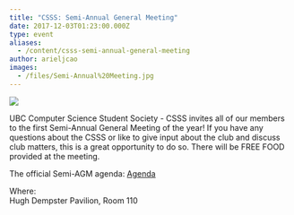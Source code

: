 ```yaml
---
title: "CSSS: Semi-Annual General Meeting"
date: 2017-12-03T01:23:00.000Z
type: event
aliases:
  - /content/csss-semi-annual-general-meeting
author: arieljcao
images:
  - /files/Semi-Annual%20Meeting.jpg
---
```


<div class="field field-name-body field-type-text-with-summary field-label-hidden"><div class="field-items"><div class="field-item even"><p><img src="https://ubccsss.org/files/Semi-Annual%20Meeting.jpg" style="max-width: 100%"></p>

<p>UBC Computer Science Student Society - CSSS invites all of our members to the first Semi-Annual General Meeting of the year! If you have any questions about the CSSS or like to give input about the club and discuss club matters, this is a great opportunity to do so. There will be FREE FOOD provided at the meeting.</p>

<p>The official Semi-AGM agenda:
<a href="https://docs.google.com/document/d/1Fb5_Kjim88rCFa36qr8Eji64NNUzl0EG19WWCq4qCkA/edit">Agenda</a></p>
</div></div></div><div class="field field-name-field-location field-type-text field-label-above"><div class="field-label">Where:&#xA0;</div><div class="field-items"><div class="field-item even">Hugh Dempster Pavilion, Room 110</div></div></div>    <footer>
          </footer>
